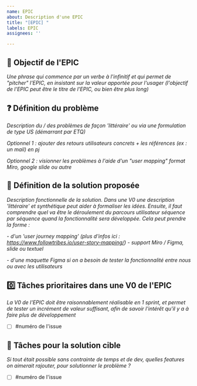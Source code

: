 ```yaml
---
name: EPIC
about: Description d'une EPIC
title: "[EPIC] "
labels: EPIC
assignees: ''

---
```


## 🚀 Objectif de l'EPIC

_Une phrase qui commence par un verbe à l'infinitif et qui permet de "pitcher" l'EPIC, en insistant sur la valeur apportée pour l'usager (l'objectif de l'EPIC peut être le titre de l'EPIC, ou bien être plus long)_ 

## ❓ Définition du problème

_Description du / des problèmes de façon 'littéraire' ou via une formulation de type US (démarrant par ETQ)_

_Optionnel 1 : ajouter des retours utilisateurs concrets + les références (ex : un mail) en pj_ 

_Optionnel 2 : visionner les problèmes à l'aide d'un "user mapping" format Miro, google slide ou autre_

## 🏅 Définition de la solution proposée

_Description fonctionnelle de la solution. Dans une V0 une description 'littéraire' et synthétique peut aider à formaliser les idées. Ensuite, il faut comprendre quel va être le déroulement du parcours utilisateur séquence par séquence quand la fonctionnalité sera développée. Cela peut prendre la forme :_ 

_- d'un 'user journey mapping' (plus d'infos ici : https://www.followtribes.io/user-story-mapping/) - support Miro / Figma,  slide ou textuel_  

_- d'une maquette Figma si on a besoin de tester la fonctionnalité entre nous ou avec les utilisateurs_

##  0️⃣  Tâches prioritaires dans une V0 de l'EPIC

_La V0 de l'EPIC doit être raisonnablement réalisable en 1 sprint, et permet de tester un incrément de valeur suffisant, afin de savoir l'intérêt qu'il y a à faire plus de développement_

- [ ] #numéro de l'issue

##  🎯 Tâches pour la solution cible

_Si tout était possible sans contrainte de temps et de dev, quelles features on aimerait rajouter, pour solutionner le problème ?_

- [ ] #numéro de l'issue
